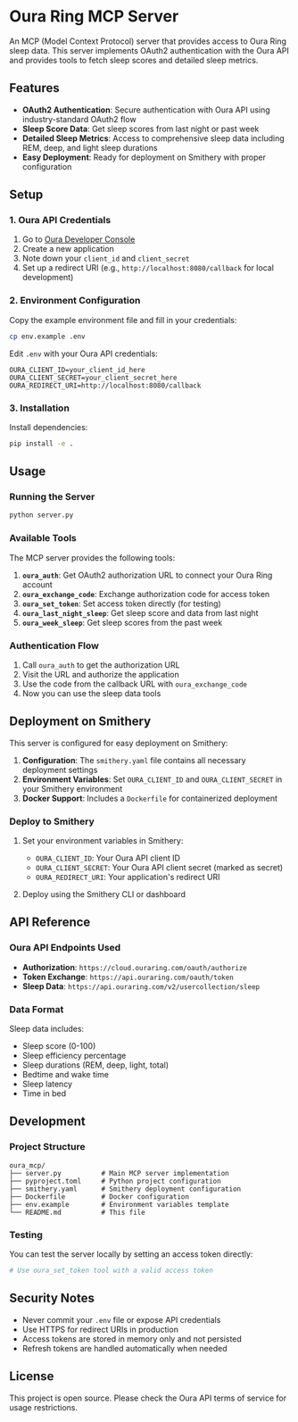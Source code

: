 # Oura Ring MCP Server

An MCP (Model Context Protocol) server that provides access to Oura Ring sleep data. This server implements OAuth2 authentication with the Oura API and provides tools to fetch sleep scores and detailed sleep metrics.

## Features

- **OAuth2 Authentication**: Secure authentication with Oura API using industry-standard OAuth2 flow
- **Sleep Score Data**: Get sleep scores from last night or past week
- **Detailed Sleep Metrics**: Access to comprehensive sleep data including REM, deep, and light sleep durations
- **Easy Deployment**: Ready for deployment on Smithery with proper configuration

## Setup

### 1. Oura API Credentials

1. Go to [Oura Developer Console](https://cloud.ouraring.com/oauth/applications)
2. Create a new application
3. Note down your `client_id` and `client_secret`
4. Set up a redirect URI (e.g., `http://localhost:8080/callback` for local development)

### 2. Environment Configuration

Copy the example environment file and fill in your credentials:

```bash
cp env.example .env
```

Edit `.env` with your Oura API credentials:

```env
OURA_CLIENT_ID=your_client_id_here
OURA_CLIENT_SECRET=your_client_secret_here
OURA_REDIRECT_URI=http://localhost:8080/callback
```

### 3. Installation

Install dependencies:

```bash
pip install -e .
```

## Usage

### Running the Server

```bash
python server.py
```

### Available Tools

The MCP server provides the following tools:

1. **`oura_auth`**: Get OAuth2 authorization URL to connect your Oura Ring account
2. **`oura_exchange_code`**: Exchange authorization code for access token
3. **`oura_set_token`**: Set access token directly (for testing)
4. **`oura_last_night_sleep`**: Get sleep score and data from last night
5. **`oura_week_sleep`**: Get sleep scores from the past week

### Authentication Flow

1. Call `oura_auth` to get the authorization URL
2. Visit the URL and authorize the application
3. Use the code from the callback URL with `oura_exchange_code`
4. Now you can use the sleep data tools

## Deployment on Smithery

This server is configured for easy deployment on Smithery:

1. **Configuration**: The `smithery.yaml` file contains all necessary deployment settings
2. **Environment Variables**: Set `OURA_CLIENT_ID` and `OURA_CLIENT_SECRET` in your Smithery environment
3. **Docker Support**: Includes a `Dockerfile` for containerized deployment

### Deploy to Smithery

1. Set your environment variables in Smithery:
   - `OURA_CLIENT_ID`: Your Oura API client ID
   - `OURA_CLIENT_SECRET`: Your Oura API client secret (marked as secret)
   - `OURA_REDIRECT_URI`: Your application's redirect URI

2. Deploy using the Smithery CLI or dashboard

## API Reference

### Oura API Endpoints Used

- **Authorization**: `https://cloud.ouraring.com/oauth/authorize`
- **Token Exchange**: `https://api.ouraring.com/oauth/token`
- **Sleep Data**: `https://api.ouraring.com/v2/usercollection/sleep`

### Data Format

Sleep data includes:
- Sleep score (0-100)
- Sleep efficiency percentage
- Sleep durations (REM, deep, light, total)
- Bedtime and wake time
- Sleep latency
- Time in bed

## Development

### Project Structure

```
oura_mcp/
├── server.py          # Main MCP server implementation
├── pyproject.toml     # Python project configuration
├── smithery.yaml      # Smithery deployment configuration
├── Dockerfile         # Docker configuration
├── env.example        # Environment variables template
└── README.md          # This file
```

### Testing

You can test the server locally by setting an access token directly:

```python
# Use oura_set_token tool with a valid access token
```

## Security Notes

- Never commit your `.env` file or expose API credentials
- Use HTTPS for redirect URIs in production
- Access tokens are stored in memory only and not persisted
- Refresh tokens are handled automatically when needed

## License

This project is open source. Please check the Oura API terms of service for usage restrictions.
